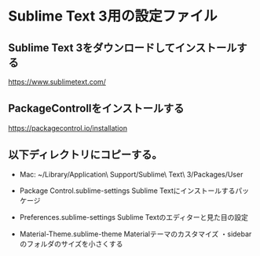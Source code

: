 # Sublime Text 3用の設定ファイル

## Sublime Text 3をダウンロードしてインストールする
https://www.sublimetext.com/

## PackageControllをインストールする
https://packagecontrol.io/installation

## 以下ディレクトリにコピーする。
- Mac: ~/Library/Application\ Support/Sublime\ Text\ 3/Packages/User

- Package Control.sublime-settings
Sublime Textにインストールするパッケージ

- Preferences.sublime-settings
Sublime Textのエディターと見た目の設定

- Material-Theme.sublime-theme
Materialテーマのカスタマイズ
・sidebarのフォルダのサイズを小さくする
